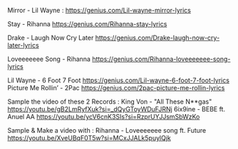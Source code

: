 Mirror - Lil Wayne :
https://genius.com/Lil-wayne-mirror-lyrics


Stay - Rihanna
https://genius.com/Rihanna-stay-lyrics


Drake - Laugh Now Cry Later
https://genius.com/Drake-laugh-now-cry-later-lyrics


Loveeeeeee Song - Rihanna
https://genius.com/Rihanna-loveeeeeee-song-lyrics


Lil Wayne - 6 Foot 7 Foot
https://genius.com/Lil-wayne-6-foot-7-foot-lyrics
Picture Me Rollin’ - 2Pac
https://genius.com/2pac-picture-me-rollin-lyrics


Sample the video of these 2 Records :
King Von - "All These N**gas" 
https://youtu.be/gB2LmRyfXuk?si=_dQyGToyWDuFJRNj
6ix9ine - BEBE ft. Anuel AA
https://youtu.be/ycV6cnK3SIs?si=RzprUYJJsmSbWzKo


Sample & Make a video with : Rihanna - Loveeeeeee song ft. Future
https://youtu.be/XveUBqF0T5w?si=MCxJJALk5puylQjk

